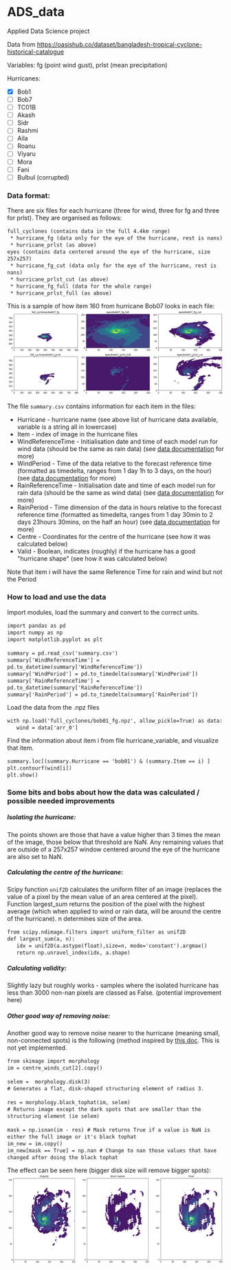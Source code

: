 # ADS_data
Applied Data Science project

Data from https://oasishub.co/dataset/bangladesh-tropical-cyclone-historical-catalogue

Variables: fg (point wind gust), prlst (mean precipitation)

Hurricanes:
- [x] Bob1
- [ ] Bob7
- [ ] TC01B
- [ ] Akash
- [ ] Sidr
- [ ] Rashmi
- [ ] Aila
- [ ] Roanu
- [ ] Viyaru
- [ ] Mora
- [ ] Fani
- [ ] Bulbul (corrupted)

### Data format:
There are six files for each hurricane (three for wind, three for fg and three for prlst). They are organised as follows:
```
full_cyclones (contains data in the full 4.4km range)
 * hurricane_fg (data only for the eye of the hurricane, rest is nans)
 * hurricane_prlst (as above)
eyes (contains data centered around the eye of the hurricane, size 257x257)
 * hurricane_fg_cut (data only for the eye of the hurricane, rest is nans)
 * hurricane_prlst_cut (as above)
 * hurricane_fg_full (data for the whole range)
 * hurricane_prlst_full (as above)

```
This is a sample of how item 160 from hurricane Bob07 looks in each file:
![sample_hurricane_files](https://github.com/elenafillo/ADS_data/blob/main/sample_image.png)


The file `summary.csv` contains information for each item in the files:
 * Hurricane - hurricane name (see above list of hurricane data available, variable is a string all in lowercase)
 * Item - index of image in the hurricane files
 * WindReferenceTime - Initialisation date and time of each model run for wind data (should be the same as rain data) (see [data documentation](https://myololobuckert213913653.s3.amazonaws.com/documentation/bangladesh-tropical-cyclone-historical-catalogue/HistoricalCatalogueDataDescription.pdf?) for more)
 * WindPeriod - Time of the data relative to the forecast reference time (formatted as timedelta, ranges from 1 day 1h to 3 days, on the hour)(see [data documentation](https://myololobuckert213913653.s3.amazonaws.com/documentation/bangladesh-tropical-cyclone-historical-catalogue/HistoricalCatalogueDataDescription.pdf?) for more)
  * RainReferenceTime - Initialisation date and time of each model run for rain data (should be the same as wind data) (see [data documentation](https://myololobuckert213913653.s3.amazonaws.com/documentation/bangladesh-tropical-cyclone-historical-catalogue/HistoricalCatalogueDataDescription.pdf?) for more)
 * RainPeriod - Time dimension of the data in hours relative to the forecast reference time (formatted as timedelta, ranges from 1 day 30min to 2 days 23hours 30mins, on the half an hour) (see [data documentation](https://myololobuckert213913653.s3.amazonaws.com/documentation/bangladesh-tropical-cyclone-historical-catalogue/HistoricalCatalogueDataDescription.pdf?) for more) 
 * Centre - Coordinates for the centre of the hurricane (see how it was calculated below)
 * Valid - Boolean, indicates (roughly) if the hurricane has a good "hurricane shape" (see how it was calculated below)

Note that item i will have the same Reference Time for rain and wind but not the Period

### How to load and use the data

Import modules, load the summary and convert to the correct units.
 
 ```
 import pandas as pd
 import numpy as np
 import matplotlib.pyplot as plt

summary = pd.read_csv('summary.csv')
summary['WindReferenceTime'] = pd.to_datetime(summary['WindReferenceTime'])
summary['WindPeriod'] = pd.to_timedelta(summary['WindPeriod'])
summary['RainReferenceTime'] = pd.to_datetime(summary['RainReferenceTime'])
summary['RainPeriod'] = pd.to_timedelta(summary['RainPeriod'])

 ```
 
 Load the data from the .npz files
 
 ```
 with np.load('full_cyclones/bob01_fg.npz', allow_pickle=True) as data:
    wind = data['arr_0']
 ```
 
 Find the information about item i from file hurricane_variable, and visualize that item.
 
 ``` 
summary.loc[(summary.Hurricane == 'bob01') & (summary.Item == i) ]
plt.contourf(wind[i])
plt.show()
  ```
  
 ### Some bits and bobs about how the data was calculated / possible needed improvements
 ##### Isolating the hurricane:
 The points shown are those that have a value higher than 3 times the mean of the image, those below that threshold are NaN.
 Any remaining values that are outside of a 257x257 window centered around the eye of the hurricane are also set to NaN. 
 
 ##### Calculating the centre of the hurricane:
Scipy function `unif2D` calculates the uniform filter of an image (replaces the value of a pixel by the mean value of an area centered at the pixel). Function largest_sum returns the position of the pixel with the highest average (which when applied to wind or rain data, will be around the centre of the hurricane). n determines size of the area.
 ```
 from scipy.ndimage.filters import uniform_filter as unif2D
def largest_sum(a, n):
    idx = unif2D(a.astype(float),size=n, mode='constant').argmax()
    return np.unravel_index(idx, a.shape)
 ```
 
  ##### Calculating validity:
  Slightly lazy but roughly works - samples where the isolated hurricane has less than 3000 non-nan pixels are classed as False. (potential improvement here)
  
  
  ##### Other good way of removing noise:
  Another good way to remove noise nearer to the hurricane (meaning small, non-connected spots) is the following (method inspired by [this doc](https://scikit-image.org/docs/stable/auto_examples/filters/plot_tophat.html). This is not yet implemented.
  ```
from skimage import morphology 
im = centre_winds_cut[2].copy()

selem =  morphology.disk(3) 
# Generates a flat, disk-shaped structuring element of radius 3. 

res = morphology.black_tophat(im, selem)
# Returns image except the dark spots that are smaller than the structuring element (ie selem)

mask = np.isnan(im - res) # Mask returns True if a value is NaN is either the full image or it's black tophat
im_new = im.copy()
im_new[mask == True] = np.nan # Change to nan those values that have changed after doing the black tophat

```
The effect can be seen here (bigger disk size will remove bigger spots):
![sample_tophat_processing](https://github.com/elenafillo/ADS_data/blob/main/sample_tophat.png)



